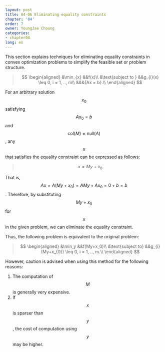 ```yaml
---
layout: post
title: 04-06 Eliminating equality constraints
chapter: '04'
order: 7
owner: YoungJae Choung
categories:
- chapter04
lang: en
---
```

This section explains techniques for eliminating equality constraints in convex optimization problems to simplify the feasible set or problem structure.

>$$
\begin{aligned}
&\min_{x} &&f(x)\\
&\text{subject to } &&g_{i}(x) \leq 0, i = 1, .., m\\
&&&{Ax = b}.\\
\end{aligned}
$$

For an arbitrary solution $$x_{0}$$ satisfying $$Ax_{0} = b$$ and $$\text{col}(M) = \text{null}(A)$$, any $$x$$ that satisfies the equality constraint can be expressed as follows:
>$$x = My + x_{0}$$

That is, $$Ax = A(My + x_{0}) = AMy + Ax_{0} = 0 + b = b$$. Therefore, by substituting $$My+x_{0}$$ for $$x$$ in the given problem, we can eliminate the equality constraint.

Thus, the following problem is equivalent to the original problem:

>$$
\begin{aligned}
&\min_y &&f(My+x_0)\\
&\text{subject to} &&g_{i}(My+x_{0}) \leq 0, i = 1, .., m.\\
\end{aligned}
$$

However, caution is advised when using this method for the following reasons:
1. The computation of $$M$$ is generally very expensive.
2. If $$x$$ is sparser than $$y$$, the cost of computation using $$y$$ may be higher.
